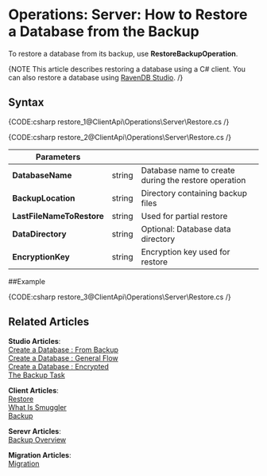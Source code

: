 # Operations: Server: How to Restore a Database from the Backup

To restore a database from its backup, use **RestoreBackupOperation**. 

{NOTE This article describes restoring a database using a C# client. You can also restore a database using [RavenDB Studio](../../../studio/server/databases/create-new-database/from-backup). /}

## Syntax

{CODE:csharp restore_1@ClientApi\Operations\Server\Restore.cs /}

{CODE:csharp restore_2@ClientApi\Operations\Server\Restore.cs /}

| Parameters | | |
| ------------- | ------------- | ----- |
| **DatabaseName** | string | Database name to create during the restore operation |
| **BackupLocation** | string | Directory containing backup files |
| **LastFileNameToRestore** | string | Used for partial restore |
| **DataDirectory** | string | Optional: Database data directory |
| **EncryptionKey** | string | Encryption key used for restore |

##Example

{CODE:csharp restore_3@ClientApi\Operations\Server\Restore.cs /}

## Related Articles

**Studio Articles**:   
[Create a Database : From Backup](../../../../studio/server/databases/create-new-database/from-backup)      
[Create a Database : General Flow](../../../../studio/server/databases/create-new-database/general-flow)           
[Create a Database : Encrypted](../../../../studio/server/databases/create-new-database/encrypted)        
[The Backup Task](../../../../studio/database/tasks/ongoing-tasks/backup-task)      

**Client Articles**:  
[Restore](../../../../client-api/operations/maintenance/backup/restore)   
[What Is Smuggler](../../../../client-api/smuggler/what-is-smuggler)   
[Backup](../../../../client-api/operations/maintenance/backup/backup)

**Serevr Articles**:  
[Backup Overview](../../../../server/ongoing-tasks/backup-overview)

**Migration Articles**:  
[Migration](../../../../migration/server/data-migration) 
